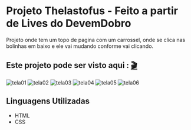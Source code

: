 # Projeto Thelastofus - Feito a partir de Lives do DevemDobro

          
Projeto onde tem um topo de pagina com um carrossel, onde se clica nas bolinhas em baixo e ele vai mudando conforme vai clicando.

## Este projeto pode ser visto aqui : [:clapper:](https://danny-s07.github.io/projetothelastofus/)

![tela01](https://user-images.githubusercontent.com/97040972/224547430-65b55d6a-cada-4809-a171-95a577a31180.JPG)
![tela02](https://user-images.githubusercontent.com/97040972/224547424-d9e20c39-ed1d-4743-b38b-c9aa8b23cfec.JPG)
![tela03](https://user-images.githubusercontent.com/97040972/224547425-30b36128-10dc-45ba-901e-f857387ea602.JPG)
![tela04](https://user-images.githubusercontent.com/97040972/224547426-7442c55d-5c1c-49df-a745-5894beba8a8e.JPG)
![tela05](https://user-images.githubusercontent.com/97040972/224547427-fbbdacdb-0d0c-4246-99b6-b17a91cc5009.JPG)
![tela06](https://user-images.githubusercontent.com/97040972/224547428-8fc3ab06-ea89-4710-aac0-a5b586f7df6e.JPG)

## Linguagens Utilizadas
- HTML
- CSS


